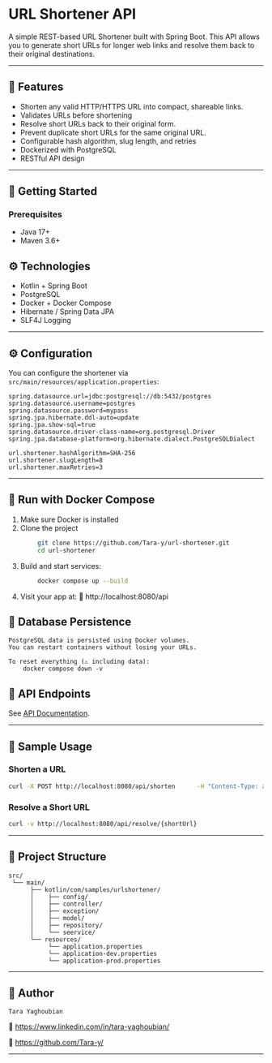 # URL Shortener API

A simple REST-based URL Shortener built with Spring Boot. This API allows you to generate short URLs for longer web links and resolve them back to their original destinations.

---

## 🔧 Features

- Shorten any valid HTTP/HTTPS URL into compact, shareable links.
- Validates URLs before shortening
- Resolve short URLs back to their original form.
- Prevent duplicate short URLs for the same original URL.
- Configurable hash algorithm, slug length, and retries
- Dockerized with PostgreSQL
- RESTful API design

---

## 🚀 Getting Started

### Prerequisites

- Java 17+
- Maven 3.6+

## ⚙️ Technologies

- Kotlin + Spring Boot
- PostgreSQL
- Docker + Docker Compose
- Hibernate / Spring Data JPA
- SLF4J Logging

---

## ⚙️ Configuration

You can configure the shortener via `src/main/resources/application.properties`:

```properties
spring.datasource.url=jdbc:postgresql://db:5432/postgres
spring.datasource.username=postgres
spring.datasource.password=mypass
spring.jpa.hibernate.ddl-auto=update
spring.jpa.show-sql=true
spring.datasource.driver-class-name=org.postgresql.Driver
spring.jpa.database-platform=org.hibernate.dialect.PostgreSQLDialect

url.shortener.hashAlgorithm=SHA-256
url.shortener.slugLength=8
url.shortener.maxRetries=3
```

---

## 🐳 Run with Docker Compose
1. Make sure Docker is installed
2. Clone the project
```bash
        git clone https://github.com/Tara-y/url-shortener.git
        cd url-shortener
```
3. Build and start services:
```bash
        docker compose up --build
```
4. Visit your app at:
📍 http://localhost:8080/api

## 🔁 Database Persistence
    PostgreSQL data is persisted using Docker volumes.
    You can restart containers without losing your URLs.

    To reset everything (⚠️ including data):
        docker compose down -v

## 📌 API Endpoints

See [API Documentation](API_DOCUMENTATION.md).

---

## 🧪 Sample Usage

### Shorten a URL

```bash
curl -X POST http://localhost:8080/api/shorten      -H "Content-Type: application/json"      -d '{"originalUrl": "https://example.com"}'
```

### Resolve a Short URL

```bash
curl -v http://localhost:8080/api/resolve/{shortUrl}

```

---

## 📂 Project Structure

```
src/
 └── main/
      ├── kotlin/com/samples/urlshortener/
      │    ├── config/
      │    ├── controller/
      │    ├── exception/
      │    ├── model/
      │    ├── repository/
      │    └── seervice/
      └── resources/
           └── application.properties
           └── application-dev.properties
           └── application-prod.properties
```
---
## 👤 Author
    Tara Yaghoubian
  📍 https://www.linkedin.com/in/tara-yaghoubian/
  
  📍 https://github.com/Tara-y/ 

---
